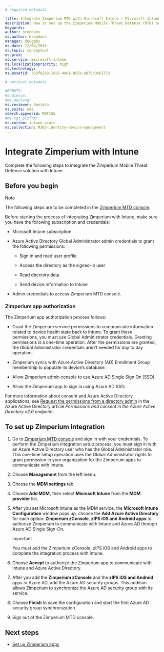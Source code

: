 ```yaml
---
# required metadata

title: Integrate Zimperium MTD with Microsoft Intune | Microsoft Intune
description: How to set up the Zimperium Mobile Threat Defense (MTD) solution with Microsoft Intune to control mobile device access to your corporate resources.
keywords:
author: brenduns
ms.author: brenduns
manager: dougeby
ms.date: 12/04/2018
ms.topic: conceptual
ms.prod:
ms.service: microsoft-intune
ms.localizationpriority: high
ms.technology:
ms.assetid: 363fd280-1865-4a61-855b-eb75c3c62753

# optional metadata

#ROBOTS:
#audience:
#ms.devlang:
ms.reviewer: davidra
ms.suite: ems
search.appverid: MET150
#ms.tgt_pltfrm:
ms.custom: intune-azure
ms.collection: M365-identity-device-management
---
```


# Integrate Zimperium with Intune

Complete the following steps to integrate the Zimperium Mobile Threat Defense solution with Intune.

## Before you begin

> [!NOTE]
> The following steps are to be completed in the [Zimperium MTD console](https://sso.zimperium.com/signon/aad/).

Before starting the process of integrating Zimperium with Intune, make sure you have the following subscription and credentials:

-   Microsoft Intune subscription

-   Azure Active Directory Global Administrator admin credentials to grant the following permissions:

    -   Sign in and read user profile

    -   Access the directory as the signed-in user

    -   Read directory data

    -   Send device information to Intune

-   Admin credentials to access Zimperium MTD console.

### Zimperium app authorization

The Zimperium app authorization process follows:

-   Grant the Zimperium service permissions to communicate information related to device health state back to Intune. To grant these permissions, you must use Global Administrator credentials. Granting permissions is a one-time operation. After the permissions are granted, the Global Administrator credentials aren't needed for day to day operation.

-   Zimperium syncs with Azure Active Directory (AD) Enrollment Group membership to populate its device’s database.

-   Allow Zimperium admin console to use Azure AD Single Sign On (SSO).

-   Allow the Zimperium app to sign in using Azure AD SSO.

For more information about consent and Azure Active Directory applications, see [Request the permissions from a directory admin](https://docs.microsoft.com/azure/active-directory/develop/v2-permissions-and-consent#request-the-permissions-from-a-directory-admin) in the Azure Active Directory article *Permissions and consent in the Azure Active Directory v2.0 endpoint*.


## To set up Zimperium integration

1.  Go to [Zimperium MTD console](https://sso.zimperium.com/signon/aad/) and sign in with your credentials. To perform the Zimperium integration setup process, you must sign in with an Azure Active Directory user who has the Global Administrator role. This one-time setup operation uses the Global Administrator rights to grant permission in your organization for the Zimperium apps to communicate with Intune. 

2.  Choose **Management** from the left menu.

3.  Choose the **MDM settings** tab.

4.  Choose **Add MDM,** then select **Microsoft Intune** from the **MDM provider** list.

5.  After you set Microsoft Intune as the MDM service, the **Microsoft Intune Configuration** window pops up, choose the **Add Azure Active Directory** for each option: **Zimperium zConsole**, **zIPS iOS and Android apps** to authorize Zimperium to communicate with Intune and Azure AD through Azure AD Single Sign-On.

	> [!IMPORTANT]  
	> You must add the Zimperium zConsole, zIPS iOS and Android apps to complete the integration process with Intune.

6.  Choose **Accept** to authorize the Zimperium app to communicate with Intune and Azure Active Directory.

7.  After you add the **Zimperium zConsole** and the **zIPS iOS and Android** apps to Azure AD, add the Azure AD security groups. This addition allows Zimperium to synchronize the Azure AD security group with its service.

8.  Choose **Finish** to save the configuration and start the first Azure AD security group synchronization.

9.  Sign out of the Zimperium MTD console.

## Next steps

-   [Set up Zimperium apps](mtd-apps-ios-app-configuration-policy-add-assign.md)
